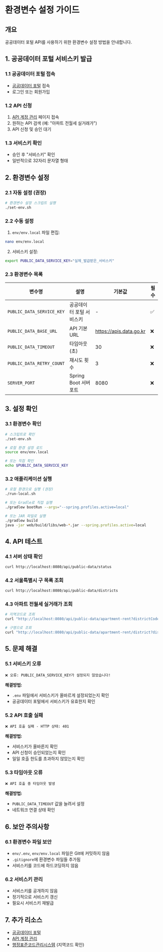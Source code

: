 # 환경변수 설정 가이드

## 개요
공공데이터 포털 API를 사용하기 위한 환경변수 설정 방법을 안내합니다.

## 1. 공공데이터 포털 서비스키 발급

### 1.1 공공데이터 포털 접속
- [공공데이터 포털](https://www.data.go.kr) 접속
- 로그인 또는 회원가입

### 1.2 API 신청
1. [API 계정 관리](https://www.data.go.kr/iim/api/selectAPIAcountView.do) 페이지 접속
2. 원하는 API 검색 (예: "아파트 전월세 실거래가")
3. API 신청 및 승인 대기

### 1.3 서비스키 확인
- 승인 후 "서비스키" 확인
- 일반적으로 32자리 문자열 형태

## 2. 환경변수 설정

### 2.1 자동 설정 (권장)
```bash
# 환경변수 설정 스크립트 실행
./set-env.sh
```

### 2.2 수동 설정
1. `env/env.local` 파일 편집:
```bash
nano env/env.local
```

2. 서비스키 설정:
```bash
export PUBLIC_DATA_SERVICE_KEY="실제_발급받은_서비스키"
```

### 2.3 환경변수 목록

| 변수명 | 설명 | 기본값 | 필수 |
|--------|------|--------|------|
| `PUBLIC_DATA_SERVICE_KEY` | 공공데이터 포털 서비스키 | - | ✅ |
| `PUBLIC_DATA_BASE_URL` | API 기본 URL | https://apis.data.go.kr | ❌ |
| `PUBLIC_DATA_TIMEOUT` | 타임아웃 (초) | 30 | ❌ |
| `PUBLIC_DATA_RETRY_COUNT` | 재시도 횟수 | 3 | ❌ |
| `SERVER_PORT` | Spring Boot 서버 포트 | 8080 | ❌ |

## 3. 설정 확인

### 3.1 환경변수 확인
```bash
# 스크립트로 확인
./set-env.sh

# 로컬 환경 설정 로드
source env/env.local

# 또는 직접 확인
echo $PUBLIC_DATA_SERVICE_KEY
```

### 3.2 애플리케이션 실행
```bash
# 로컬 환경으로 실행 (권장)
./run-local.sh

# 또는 Gradle로 직접 실행
./gradlew bootRun --args="--spring.profiles.active=local"

# 또는 JAR 파일로 실행
./gradlew build
java -jar web/build/libs/web-*.jar --spring.profiles.active=local
```

## 4. API 테스트

### 4.1 서버 상태 확인
```bash
curl http://localhost:8080/api/public-data/status
```

### 4.2 서울특별시 구 목록 조회
```bash
curl http://localhost:8080/api/public-data/districts
```

### 4.3 아파트 전월세 실거래가 조회
```bash
# 지역코드로 조회
curl "http://localhost:8080/api/public-data/apartment-rent?districtCode=11680&dealYearMonth=202401"

# 구명으로 조회
curl "http://localhost:8080/api/public-data/apartment-rent/district?districtName=강남구&dealYearMonth=202401"
```

## 5. 문제 해결

### 5.1 서비스키 오류
```
❌ 오류: PUBLIC_DATA_SERVICE_KEY가 설정되지 않았습니다!
```
**해결방법:**
- `.env` 파일에서 서비스키가 올바르게 설정되었는지 확인
- 공공데이터 포털에서 서비스키가 유효한지 확인

### 5.2 API 호출 실패
```
❌ API 호출 실패 - HTTP 상태: 401
```
**해결방법:**
- 서비스키가 올바른지 확인
- API 신청이 승인되었는지 확인
- 일일 호출 한도를 초과하지 않았는지 확인

### 5.3 타임아웃 오류
```
❌ API 호출 중 타임아웃 발생
```
**해결방법:**
- `PUBLIC_DATA_TIMEOUT` 값을 늘려서 설정
- 네트워크 연결 상태 확인

## 6. 보안 주의사항

### 6.1 환경변수 파일 보안
- `env/.env`, `env/env.local` 파일은 Git에 커밋하지 않음
- `.gitignore`에 환경변수 파일들 추가됨
- 서비스키를 코드에 하드코딩하지 않음

### 6.2 서비스키 관리
- 서비스키를 공개하지 않음
- 정기적으로 서비스키 갱신
- 필요시 서비스키 재발급

## 7. 추가 리소스

- [공공데이터 포털](https://www.data.go.kr)
- [API 계정 관리](https://www.data.go.kr/iim/api/selectAPIAcountView.do)
- [행정표준코드관리시스템](https://www.code.go.kr) (지역코드 확인)
